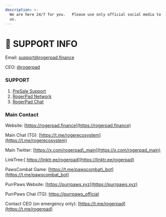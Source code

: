 ```yaml
---
description: >-
  We are here 24/7 for you.   Please use only official social media to contact
  us.
---
```


# 🛂 SUPPORT INFO

Email:  [support@rogerpad.finance](mailto:support@rogerpad.finance)

CEO:  [@rogerpad](https://t.me/rogerpad)

### SUPPORT

1. [PreSale Support](https://t.me/presale_support)
2. [RogerPad Network](https://rogerpad_network)
3. [RogerPad Chat](https://t.me/roger_call)

### Main Contact

Website: [https://rogerpad.finance](https://rogerpad.finance)

Main Chat (TG): [https://t.me/rogerecosystem](https://t.me/rogerecosystem)

Main Twitter: [https://x.com/rogerpad\_main](https://x.com/rogerpad_main)

LinkTree:[ https://linktr.ee/rogerpad](https://linktr.ee/rogerpad)

PawsCombat Game: [https://t.me/pawscombat\_bot](https://t.me/pawscombat_bot)

PurrPaws Website: [https://purrpaws.xyz](https://purrpaws.xyz)

PurrPaws Chat (TG): [https://purrpaws\_official](https://purrpaws_official)

Contact CEO (on emergency only): [https://t.me/rogerpad](https://t.me/rogerpad)
